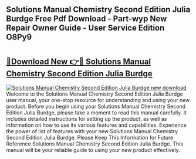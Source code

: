 ## Solutions Manual Chemistry Second Edition Julia Burdge Free Pdf Download - Part-wyp New Repair Owner Guide - User Service Edition O8Py9

# <h2><a href="http://bc94997.oget.top/?id=Solutions+Manual+Chemistry+Second+Edition+Julia+Burdge">🔗Download New 👉🔴 Solutions Manual Chemistry Second Edition Julia Burdge</a></h2>

[![Solutions Manual Chemistry Second Edition Julia Burdge new download](https://i.imgur.com/5g1atiW.png)](http://bc94997.oget.top/?id=Solutions+Manual+Chemistry+Second+Edition+Julia+Burdge)
Welcome to the Solutions Manual Chemistry Second Edition Julia Burdge user manual, your one-stop resource for understanding and using your new product. Before you begin using your Solutions Manual Chemistry Second Edition Julia Burdge, please take a moment to read this manual carefully. It includes detailed instructions for setting up the product, as well as information on how to use its various features and capabilities. Experience the power of list of features with your new Solutions Manual Chemistry Second Edition Julia Burdge. Please Keep This Information for Future Reference Solutions Manual Chemistry Second Edition Julia Burdge. This manual will be your reliable guide to using your new product effectively.
